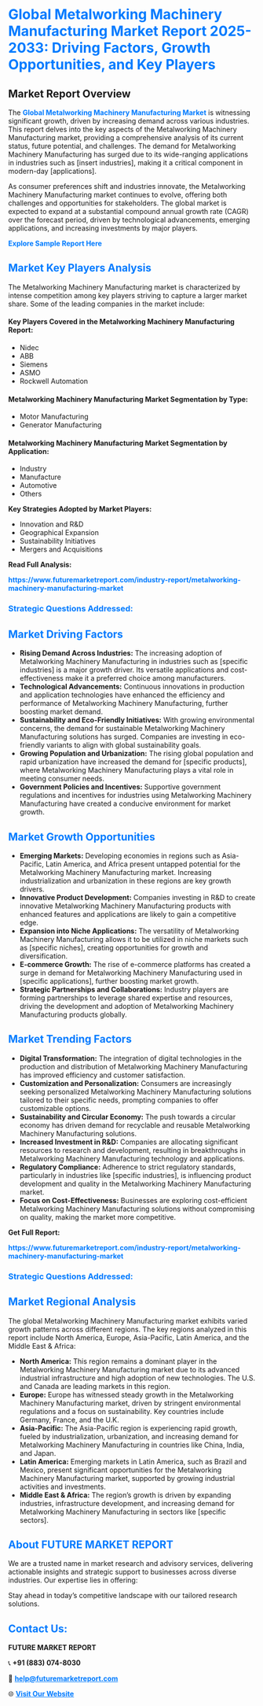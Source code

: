 <h1 style="color: #007BFF;">Global Metalworking Machinery Manufacturing Market Report 2025-2033: Driving Factors, Growth Opportunities, and Key Players</h1>

<section id="overview">
<h2>Market Report Overview</h2>
<p>The <a href="https://www.futuremarketreport.com/industry-report/metalworking-machinery-manufacturing-market" style="color: #007BFF; text-decoration: none;"><strong>Global Metalworking Machinery Manufacturing Market</strong></a> is witnessing significant growth, driven by increasing demand across various industries. This report delves into the key aspects of the Metalworking Machinery Manufacturing market, providing a comprehensive analysis of its current status, future potential, and challenges. The demand for Metalworking Machinery Manufacturing has surged due to its wide-ranging applications in industries such as [insert industries], making it a critical component in modern-day [applications].</p>
<p>As consumer preferences shift and industries innovate, the Metalworking Machinery Manufacturing market continues to evolve, offering both challenges and opportunities for stakeholders. The global market is expected to expand at a substantial compound annual growth rate (CAGR) over the forecast period, driven by technological advancements, emerging applications, and increasing investments by major players.</p>
</section>

<section id="overview">
<p><a href="https://www.futuremarketreport.com/request-sample/reportId=34579" style="color: #007BFF; text-decoration: none;"><strong>Explore Sample Report Here</strong></a></p>
</section>

<section id="key-players">
<h2 style="color: #007BFF;">Market Key Players Analysis</h2>
<p>The Metalworking Machinery Manufacturing market is characterized by intense competition among key players striving to capture a larger market share. Some of the leading companies in the market include:</p>
<h4>Key Players Covered in the Metalworking Machinery Manufacturing Report:</h4>
<ul><li>Nidec</li><li>ABB</li><li>Siemens</li><li>ASMO</li><li>Rockwell Automation</li></ul>
<h4>Metalworking Machinery Manufacturing Market Segmentation by Type:</h4>
<ul><li>Motor Manufacturing</li><li>Generator Manufacturing</li></ul>

<h4>Metalworking Machinery Manufacturing Market Segmentation by Application:</h4>
<ul><li>Industry</li><li>Manufacture</li><li>Automotive</li><li>Others</li></ul>
<p><strong>Key Strategies Adopted by Market Players:</strong></p>
<ul>
<li>Innovation and R&D</li>
<li>Geographical Expansion</li>
<li>Sustainability Initiatives</li>
<li>Mergers and Acquisitions</li>
</ul>
</section>

<section>
<p><strong>Read Full Analysis: </strong></p><a href="https://www.futuremarketreport.com/industry-report/metalworking-machinery-manufacturing-market" style="color: #007BFF; text-decoration: none;"><strong>https://www.futuremarketreport.com/industry-report/metalworking-machinery-manufacturing-market</strong></a>
<h3 style="color: #007BFF;">Strategic Questions Addressed:</h3>
</section>

<section id="driving-factors">
<h2 style="color: #007BFF;">Market Driving Factors</h2>
<ul>
<li><strong>Rising Demand Across Industries:</strong> The increasing adoption of Metalworking Machinery Manufacturing in industries such as [specific industries] is a major growth driver. Its versatile applications and cost-effectiveness make it a preferred choice among manufacturers.</li>
<li><strong>Technological Advancements:</strong> Continuous innovations in production and application technologies have enhanced the efficiency and performance of Metalworking Machinery Manufacturing, further boosting market demand.</li>
<li><strong>Sustainability and Eco-Friendly Initiatives:</strong> With growing environmental concerns, the demand for sustainable Metalworking Machinery Manufacturing solutions has surged. Companies are investing in eco-friendly variants to align with global sustainability goals.</li>
<li><strong>Growing Population and Urbanization:</strong> The rising global population and rapid urbanization have increased the demand for [specific products], where Metalworking Machinery Manufacturing plays a vital role in meeting consumer needs.</li>
<li><strong>Government Policies and Incentives:</strong> Supportive government regulations and incentives for industries using Metalworking Machinery Manufacturing have created a conducive environment for market growth.</li>
</ul>
</section>

<section id="growth-opportunities">
<h2 style="color: #007BFF;">Market Growth Opportunities</h2>
<ul>
<li><strong>Emerging Markets:</strong> Developing economies in regions such as Asia-Pacific, Latin America, and Africa present untapped potential for the Metalworking Machinery Manufacturing market. Increasing industrialization and urbanization in these regions are key growth drivers.</li>
<li><strong>Innovative Product Development:</strong> Companies investing in R&D to create innovative Metalworking Machinery Manufacturing products with enhanced features and applications are likely to gain a competitive edge.</li>
<li><strong>Expansion into Niche Applications:</strong> The versatility of Metalworking Machinery Manufacturing allows it to be utilized in niche markets such as [specific niches], creating opportunities for growth and diversification.</li>
<li><strong>E-commerce Growth:</strong> The rise of e-commerce platforms has created a surge in demand for Metalworking Machinery Manufacturing used in [specific applications], further boosting market growth.</li>
<li><strong>Strategic Partnerships and Collaborations:</strong> Industry players are forming partnerships to leverage shared expertise and resources, driving the development and adoption of Metalworking Machinery Manufacturing products globally.</li>
</ul>
</section>

<section id="trending-factors">
<h2 style="color: #007BFF;">Market Trending Factors</h2>
<ul>
<li><strong>Digital Transformation:</strong> The integration of digital technologies in the production and distribution of Metalworking Machinery Manufacturing has improved efficiency and customer satisfaction.</li>
<li><strong>Customization and Personalization:</strong> Consumers are increasingly seeking personalized Metalworking Machinery Manufacturing solutions tailored to their specific needs, prompting companies to offer customizable options.</li>
<li><strong>Sustainability and Circular Economy:</strong> The push towards a circular economy has driven demand for recyclable and reusable Metalworking Machinery Manufacturing solutions.</li>
<li><strong>Increased Investment in R&D:</strong> Companies are allocating significant resources to research and development, resulting in breakthroughs in Metalworking Machinery Manufacturing technology and applications.</li>
<li><strong>Regulatory Compliance:</strong> Adherence to strict regulatory standards, particularly in industries like [specific industries], is influencing product development and quality in the Metalworking Machinery Manufacturing market.</li>
<li><strong>Focus on Cost-Effectiveness:</strong> Businesses are exploring cost-efficient Metalworking Machinery Manufacturing solutions without compromising on quality, making the market more competitive.</li>
</ul>
</section>

<section>
<p><strong>Get Full Report: </strong></p><a href="https://www.futuremarketreport.com/industry-report/metalworking-machinery-manufacturing-market" style="color: #007BFF; text-decoration: none;"><strong>https://www.futuremarketreport.com/industry-report/metalworking-machinery-manufacturing-market</strong></a>
<h3 style="color: #007BFF;">Strategic Questions Addressed:</h3>
</section>


<section id="regional-analysis">
<h2 style="color: #007BFF;">Market Regional Analysis</h2>
<p>The global Metalworking Machinery Manufacturing market exhibits varied growth patterns across different regions. The key regions analyzed in this report include North America, Europe, Asia-Pacific, Latin America, and the Middle East & Africa:</p>
<ul>
<li><strong>North America:</strong> This region remains a dominant player in the Metalworking Machinery Manufacturing market due to its advanced industrial infrastructure and high adoption of new technologies. The U.S. and Canada are leading markets in this region.</li>
<li><strong>Europe:</strong> Europe has witnessed steady growth in the Metalworking Machinery Manufacturing market, driven by stringent environmental regulations and a focus on sustainability. Key countries include Germany, France, and the U.K.</li>
<li><strong>Asia-Pacific:</strong> The Asia-Pacific region is experiencing rapid growth, fueled by industrialization, urbanization, and increasing demand for Metalworking Machinery Manufacturing in countries like China, India, and Japan.</li>
<li><strong>Latin America:</strong> Emerging markets in Latin America, such as Brazil and Mexico, present significant opportunities for the Metalworking Machinery Manufacturing market, supported by growing industrial activities and investments.</li>
<li><strong>Middle East & Africa:</strong> The region’s growth is driven by expanding industries, infrastructure development, and increasing demand for Metalworking Machinery Manufacturing in sectors like [specific sectors].</li>
</ul>
</section>

<footer>
<h2 style="color: #007BFF;">About FUTURE MARKET REPORT</h2>
<p>We are a trusted name in market research and advisory services, delivering actionable insights and strategic support to businesses across diverse industries. Our expertise lies in offering:</p>

<p>Stay ahead in today’s competitive landscape with our tailored research solutions.</p>

<h2 style="color: #007BFF;">Contact Us:</h2>
<p><strong>FUTURE MARKET REPORT</strong></p>
<p>📞 <strong>+91 (883) 074-8030</strong></p>
<p>📧 <strong><a href="mailto:help@futuremarketreport.com" style="color: #007BFF;">help@futuremarketreport.com</a></strong></p>
<p>🌐 <strong><a href="https://www.futuremarketreport.com/" style="color: #007BFF;">Visit Our Website</a></strong></p>
</footer>